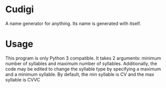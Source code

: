 # Cudigi
A name generator for anything. Its name is generated with itself.
# Usage
This program is only Python 3 compatible. It takes 2 arguments: minimum number of syllables and maximum number of syllables. Additionally, the code may be edited to change the syllable type by specifying a maximum and a minimum syllable. By default, the min syllable is CV and the max syllable is CVVC
